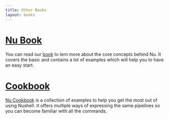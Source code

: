 ```yaml
---
title: Other Books
layout: books
---
```


# [Nu Book](https://www.nushell.sh/book/)

You can read our [book](https://www.nushell.sh/book/) to lern more about the core concepts behind Nu. It covers the basic and contains a lot of examples which will help you to have an easy start. 

# [Cookbook](https://www.nushell.sh/cookbook/)

[Nu Cookbook](https://www.nushell.sh/cookbook/) is a collection of examples to help you get the most out of using Nushell. It offers multiple ways of expressing the same pipelines so you can become familiar with all the commands.